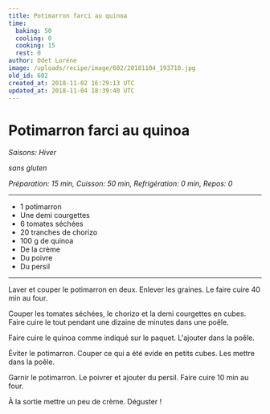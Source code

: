 ```yaml
---
title: Potimarron farci au quinoa
time:
  baking: 50
  cooling: 0
  cooking: 15
  rest: 0
author: Odet Lorène
image: /uploads/recipe/image/602/20181104_193710.jpg
old_id: 602
created_at: 2018-11-02 16:29:13 UTC
updated_at: 2018-11-04 18:39:40 UTC
---
```


# Potimarron farci au quinoa

_Saisons: Hiver_

_sans gluten_

_Préparation: 15 min, Cuisson: 50 min, Refrigération: 0 min, Repos: 0_

---

- 1 potimarron
- Une demi courgettes
- 6 tomates séchées
- 20 tranches de chorizo
- 100 g de quinoa
- De la crème
- Du poivre
- Du persil

---

Laver et couper le potimarron en deux. Enlever les graines. Le faire cuire 40 min au four.

Couper les tomates séchées, le chorizo et la demi courgettes en cubes. Faire cuire le tout pendant une dizaine de minutes dans une poêle.

Faire cuire le quinoa comme indiqué sur le paquet. L'ajouter dans la poêle.

Éviter le potimarron. Couper ce qui a été evide en petits cubes. Les mettre dans la poêle.

Garnir le potimarron. Le poivrer et ajouter du persil. Faire cuire 10 min au four.

À la sortie mettre un peu de crème. Déguster !
